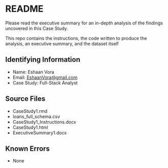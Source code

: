 # README

Please read the executive summary for an in-depth analysis of the findings uncovered in this Case Study.

This repo contains the instructions, the code written to produce the analysis, an executive summary, and the dataset itself

## Identifying Information
* Name: Eshaan Vora
* Email: EshaanVora@gmail.com
* Case Study: Full-Stack Analyst
 
## Source Files

* CaseStudy1.rmd
* loans_full_schema.csv
* CaseStudy1_Instructions.docx
* CaseStudy1.html
* ExecutiveSummary1.docx

## Known Errors

* None
